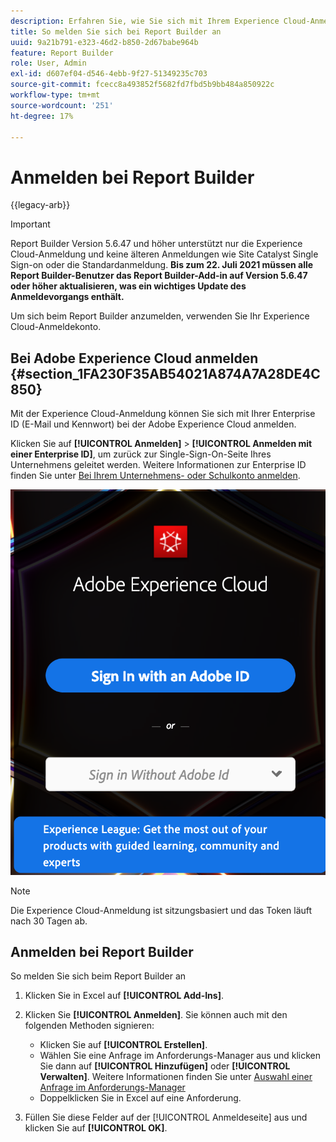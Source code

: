 ```yaml
---
description: Erfahren Sie, wie Sie sich mit Ihrem Experience Cloud-Anmeldekonto bei Report Builder anmelden.
title: So melden Sie sich bei Report Builder an
uuid: 9a21b791-e323-46d2-b850-2d67babe964b
feature: Report Builder
role: User, Admin
exl-id: d607ef04-d546-4ebb-9f27-51349235c703
source-git-commit: fcecc8a493852f5682fd7fbd5b9bb484a850922c
workflow-type: tm+mt
source-wordcount: '251'
ht-degree: 17%

---
```


# Anmelden bei Report Builder

{{legacy-arb}}

>[!IMPORTANT]
>
>Report Builder Version 5.6.47 und höher unterstützt nur die Experience Cloud-Anmeldung und keine älteren Anmeldungen wie Site Catalyst Single Sign-on oder die Standardanmeldung. **Bis zum 22. Juli 2021 müssen alle Report Builder-Benutzer das Report Builder-Add-in auf Version 5.6.47 oder höher aktualisieren, was ein wichtiges Update des Anmeldevorgangs enthält.**

Um sich beim Report Builder anzumelden, verwenden Sie Ihr Experience Cloud-Anmeldekonto.

## Bei Adobe Experience Cloud anmelden {#section_1FA230F35AB54021A874A7A28DE4C850}

Mit der Experience Cloud-Anmeldung können Sie sich mit Ihrer Enterprise ID (E-Mail und Kennwort) bei der Adobe Experience Cloud anmelden.

Klicken Sie auf **[!UICONTROL Anmelden]** > **[!UICONTROL Anmelden mit einer Enterprise ID]**, um zurück zur Single-Sign-On-Seite Ihres Unternehmens geleitet werden. Weitere Informationen zur Enterprise ID finden Sie unter [Bei Ihrem Unternehmens- oder Schulkonto anmelden](https://helpx.adobe.com/de/enterprise/kb/enterprise-id-faq.html#whatis).

![Screenshot mit dem Fenster &quot;Adobe Experience Cloud-Anmeldung“ mit Optionen für die Anmeldung mit oder ohne Adobe ID](assets/adobe_id_login.png)

>[!NOTE]
>
>Die Experience Cloud-Anmeldung ist sitzungsbasiert und das Token läuft nach 30 Tagen ab.

## Anmelden bei Report Builder

So melden Sie sich beim Report Builder an

1. Klicken Sie in Excel auf **[!UICONTROL Add-Ins]**.
1. Klicken Sie **[!UICONTROL Anmelden]**. Sie können auch mit den folgenden Methoden signieren:

   * Klicken Sie auf **[!UICONTROL Erstellen]**.
   * Wählen Sie eine Anfrage im Anforderungs-Manager aus und klicken Sie dann auf **[!UICONTROL Hinzufügen]** oder **[!UICONTROL Verwalten]**. Weitere Informationen finden Sie unter [Auswahl einer Anfrage im Anforderungs-Manager](/help/analyze/legacy-report-builder/manage-requests/r-arb-manage-requests.md)
   * Doppelklicken Sie in Excel auf eine Anforderung.

1. Füllen Sie diese Felder auf der [!UICONTROL Anmeldeseite] aus und klicken Sie auf **[!UICONTROL OK]**.
